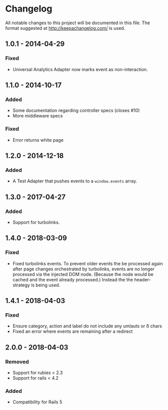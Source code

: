 # Changelog
All notable changes to this project will be documented in this file.
The format suggested at http://keepachangelog.com/ is used.

## 1.0.1 - 2014-04-29

### Fixed
- Universal Analytics Adapter now marks event as non-interaction.

## 1.1.0 - 2014-10-17

### Added
- Some documentation regarding controller specs (closes #10)
- More middleware specs

### Fixed
- Error returns white page

## 1.2.0 - 2014-12-18

### Added
- A Test Adapter that pushes events to a `window.events` array.

## 1.3.0 - 2017-04-27

### Added
- Support for turbolinks.

## 1.4.0 - 2018-03-09

### Fixed
- Fixed turbolinks events. To prevent older events the be processed again after page
  changes orchestrated by turbolinks, events are no longer processed via the
  injected DOM node. (Because the node would be cached and the event already
  processed.) Instead the the header-strategy is being used.

## 1.4.1 - 2018-04-03

### Fixed
- Ensure category, action and label do not include any umlauts or ß chars
- Fixed an error where events are remaining after a redirect

## 2.0.0 - 2018-04-03

### Removed
- Support for rubies < 2.3
- Support for rails < 4.2

### Added
- Compatibility for Rails 5
